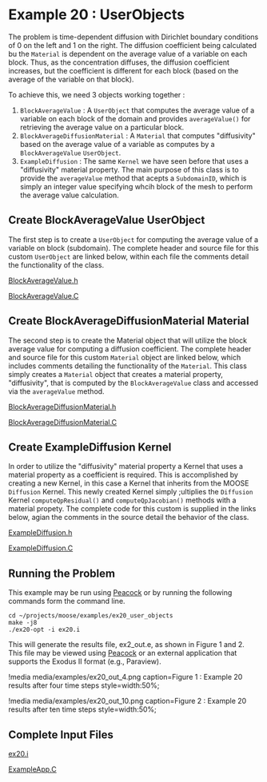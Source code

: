 # Example 20 : UserObjects

The problem is time-dependent diffusion with Dirichlet boundary conditions of 0 on the left and 1 on the right. The diffusion coefficient being calculated bu the `Material` is dependent on the average value of a variable on each block. Thus, as the concentration diffuses, the diffusion coefficient increases, but the coefficient is different for each block (based on the average of the variable on that block).

To achieve this, we need 3 objects working together : 

1. `BlockAverageValue` : A `UserObject` that computes the average value of a variable on each block of the domain and provides `averageValue()` for retrieving the average value on a particular block.
2. `BlockAverageDiffusionMaterial` : A `Material` that computes "diffusivity" based on the average value of a variable as computes by a `BlockAverageValue` `UserObject`.
3. `ExampleDiffusion` : The same `Kernel` we have seen before that uses a "diffusivity" material property. The main purpose of this class is to provide the `averageValue` method that acepts a `SubdomainID`, which is simply an integer value specifying whcih block of the mesh to perform the average value calculation.

[](---)

## Create BlockAverageValue UserObject

The first step is to create a `UserObject` for computing the average value of a variable on block (subdomain). The complete header and source file for this custom `UserObject` are linked below, within each file the comments detail the functionality of the class.

[BlockAverageValue.h](https://github.com/idaholab/moose/blob/devel/examples/ex20_user_objects/include/userobjects/BlockAverageValue.h)

[BlockAverageValue.C](https://github.com/idaholab/moose/blob/devel/examples/ex20_user_objects/src/userobjects/BlockAverageValue.C)

[](---)

## Create BlockAverageDiffusionMaterial Material

The second step is to create the Material object that will utilize the block average value for computing a diffusion coefficient. The complete header and source file for this custom `Material` object are linked below, which includes comments detailing the functionality of the `Material`. This class simply creates a `Material` object that creates a material property, "diffusivity", that is computed by the `BlockAverageValue` class and accessed via the `averageValue` method.

[BlockAverageDiffusionMaterial.h](https://github.com/idaholab/moose/blob/devel/examples/ex20_user_objects/include/materials/BlockAverageDiffusionMaterial.h)

[BlockAverageDiffusionMaterial.C](https://github.com/idaholab/moose/blob/devel/examples/ex20_user_objects/src/materials/BlockAverageDiffusionMaterial.C)

[](---)

## Create ExampleDiffusion Kernel

In order to utilize the "diffusivity" material property a Kernel that uses a material property as a coefficient is required. This is accomplished by creating a new Kernel, in this case a Kernel that inherits from the MOOSE `Diffusion` Kernel. This newly created Kernel simply ;ultiplies the `Diffusion` Kernel `computeQpResidual()` and `computeQpJacobian()` methods with a material propety. The complete code for this custom is supplied in the links below, agian the comments in the source detail the behavior of the class.

[ExampleDiffusion.h](https://github.com/idaholab/moose/blob/devel/examples/ex20_user_objects/include/kernels/ExampleDiffusion.h)

[ExampleDiffusion.C](https://github.com/idaholab/moose/blob/devel/examples/ex20_user_objects/src/kernels/ExampleDiffusion.C)

[](---)

## Running the Problem

This example may be run using [Peacock][gui] or by running the following commands form the command line.

```
cd ~/projects/moose/examples/ex20_user_objects
make -j8
./ex20-opt -i ex20.i
```

This will generate the results file, ex2_out.e, as shown in Figure 1 and 2. This file may be viewed using [Peacock][gui] or an external application that supports the Exodus II format (e.g., Paraview).

!media media/examples/ex20_out_4.png
       caption=Figure 1 : Example 20 results after four time steps
       style=width:50%;

!media media/examples/ex20_out_10.png
       caption=Figure 2	: Example 20 results after ten	time steps
       style=width:50%;


[](---)

## Complete Input Files

[ex20.i](https://github.com/idaholab/moose/blob/devel/examples/ex20_user_objects/ex20.i)

[ExampleApp.C](https://github.com/idaholab/moose/blob/devel/examples/ex20_user_objects/src/base/ExampleApp.C)

 [moose]: https://mooseframework.org
 [kernel]: http://www.mooseframework.org/docs/doxygen/moose/classKernel.html
 [gui]: http://mooseframework.org/wiki/Peacock
